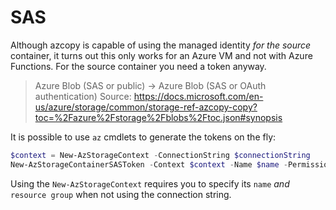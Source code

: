 # SAS

Although azcopy is capable of using the managed identity _for the source_ container, it turns out this only works for an Azure VM and not with Azure Functions. For the source container you need a token anyway.

> Azure Blob (SAS or public) -> Azure Blob (SAS or OAuth authentication)
Source: https://docs.microsoft.com/en-us/azure/storage/common/storage-ref-azcopy-copy?toc=%2Fazure%2Fstorage%2Fblobs%2Ftoc.json#synopsis


It is possible to use `az` cmdlets to generate the tokens on the fly:

```powershell
$context = New-AzStorageContext -ConnectionString $connectionString
New-AzStorageContainerSASToken -Context $context -Name $name -Permission racwlmeop -FullUri -ExpiryTime (Get-Date).AddDays(3)
```

Using the `New-AzStorageContext` requires you to specify its `name` _and_ `resource group` when not using the connection string.